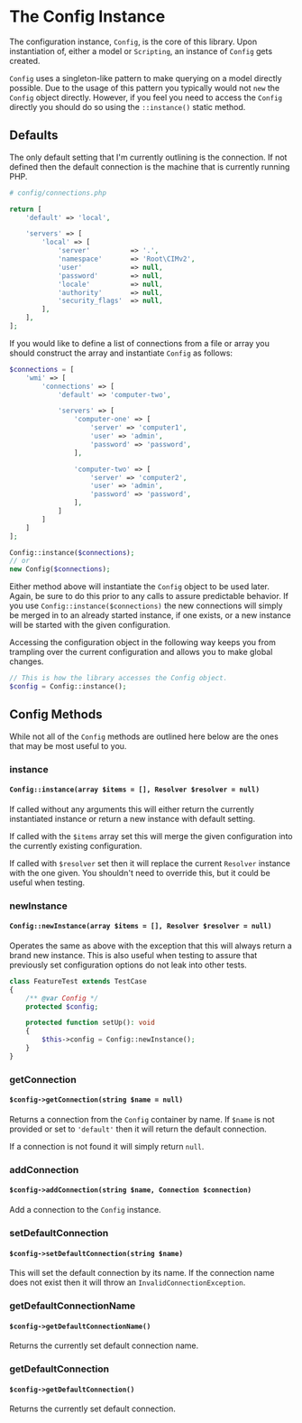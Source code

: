 # The Config Instance

The configuration instance, `Config`, is the core of this library. Upon instantiation of, either a model or `Scripting`,
an instance of `Config` gets created.

`Config` uses a singleton-like pattern to make querying on a model directly possible.
Due to the usage of this pattern you typically would not `new` the `Config` object directly. However, if you feel
you need to access the `Config` directly you should do so using the `::instance()` static method.

## Defaults

The only default setting that I'm currently outlining is the connection. If not defined then the default connection is
the machine that is currently running PHP.

``` php
# config/connections.php

return [
    'default' => 'local',

    'servers' => [
        'local' => [
            'server'          => '.',
            'namespace'       => 'Root\CIMv2',
            'user'            => null,
            'password'        => null,
            'locale'          => null,
            'authority'       => null,
            'security_flags'  => null,
        ],
    ],
];
```

If you would like to define a list of connections from a file or array you should construct the array and
instantiate `Config` as follows:

``` php
$connections = [
    'wmi' => [
        'connections' => [
            'default' => 'computer-two',

            'servers' => [
                'computer-one' => [
                    'server' => 'computer1',
                    'user' => 'admin',
                    'password' => 'password',
                ],

                'computer-two' => [
                    'server' => 'computer2',
                    'user' => 'admin',
                    'password' => 'password',
                ],
            ]
        ]
    ]
];

Config::instance($connections);
// or
new Config($connections);
```

Either method above will instantiate the `Config` object to be used later. Again, be sure to do this prior to any
calls to assure predictable behavior. If you use `Config::instance($connections)` the new connections will simply be
merged in to an already started instance, if one exists, or a new instance will be started with the given configuration.

Accessing the configuration object in the following way keeps you from trampling over the current configuration and
allows you to make global changes.

``` php
// This is how the library accesses the Config object.
$config = Config::instance();
```

## Config Methods

While not all of the `Config` methods are outlined here below are the ones that may be most useful to you.

### instance
#### `Config::instance(array $items = [], Resolver $resolver = null)`

If called without any arguments this will either return the currently instantiated instance or return a new instance
with default setting.

If called with the `$items` array set this will merge the given configuration into the currently existing configuration.

If called with `$resolver` set then it will replace the current `Resolver` instance with the one given. You shouldn't
need to override this, but it could be useful when testing.

### newInstance
#### `Config::newInstance(array $items = [], Resolver $resolver = null)`

Operates the same as above with the exception that this will always return a brand new instance. This is also useful
when testing to assure that previously set configuration options do not leak into other tests.

```php
class FeatureTest extends TestCase
{
    /** @var Config */
    protected $config;

    protected function setUp(): void
    {
        $this->config = Config::newInstance();
    }
}
```

### getConnection
#### `$config->getConnection(string $name = null)`

Returns a connection from the `Config` container by name. If `$name` is not provided or set to `'default'` then it will
return the default connection.

If a connection is not found it will simply return `null`.

### addConnection
#### `$config->addConnection(string $name, Connection $connection)`

Add a connection to the `Config` instance.

### setDefaultConnection
#### `$config->setDefaultConnection(string $name)`

This will set the default connection by its name. If the connection name does not exist then it will throw an 
`InvalidConnectionException`.


### getDefaultConnectionName
#### `$config->getDefaultConnectionName()`

Returns the currently set default connection name.

### getDefaultConnection
#### `$config->getDefaultConnection()`

Returns the currently set default connection.